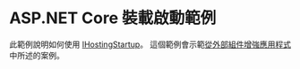 # <a name="aspnet-core-hosting-startup-sample"></a>ASP.NET Core 裝載啟動範例

此範例說明如何使用 [IHostingStartup](https://docs.microsoft.com/dotnet/api/microsoft.aspnetcore.hosting.ihostingstartup)。 這個範例會示範[從外部組件增強應用程式](https://docs.microsoft.com/aspnet/core/fundamentals/host/platform-specific-configuration)中所述的案例。
